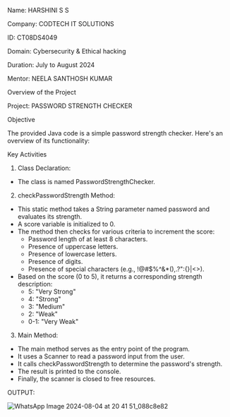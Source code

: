 Name: HARSHINI S S

Company: CODTECH IT SOLUTIONS

ID: CT08DS4049

Domain: Cybersecurity & Ethical hacking

Duration: July to August 2024

Mentor: NEELA SANTHOSH KUMAR

Overview of the Project

Project: PASSWORD STRENGTH CHECKER

Objective

  The provided Java code is a simple password strength checker. Here's an overview of its functionality:

Key Activities

  1. Class Declaration:
     
   - The class is named PasswordStrengthChecker.

  2. checkPasswordStrength Method:
     
   - This static method takes a String parameter named password and evaluates its strength.
   - A score variable is initialized to 0.
   - The method then checks for various criteria to increment the score:
     - Password length of at least 8 characters.
     - Presence of uppercase letters.
     - Presence of lowercase letters.
     - Presence of digits.
     - Presence of special characters (e.g., !@#$%^&*(),.?":{}|<>).
   - Based on the score (0 to 5), it returns a corresponding strength description:
     - 5: "Very Strong"
     - 4: "Strong"
     - 3: "Medium"
     - 2: "Weak"
     - 0-1: "Very Weak"

 3. Main Method:
    
   - The main method serves as the entry point of the program.
   - It uses a Scanner to read a password input from the user.
   - It calls checkPasswordStrength to determine the password's strength.
   - The result is printed to the console.
   - Finally, the scanner is closed to free resources.

OUTPUT:

![WhatsApp Image 2024-08-04 at 20 41 51_088c8e82](https://github.com/user-attachments/assets/d799cee5-df93-443d-a24a-90666866c696)

